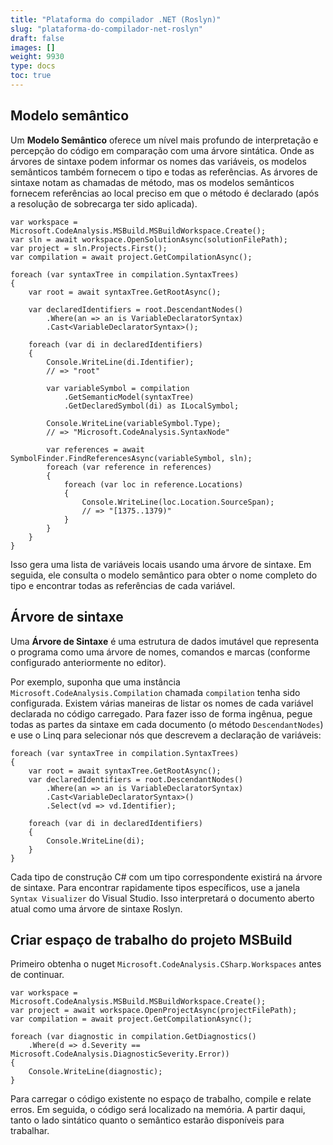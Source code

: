 ```yaml
---
title: "Plataforma do compilador .NET (Roslyn)"
slug: "plataforma-do-compilador-net-roslyn"
draft: false
images: []
weight: 9930
type: docs
toc: true
---
```


## Modelo semântico
Um **Modelo Semântico** oferece um nível mais profundo de interpretação e percepção do código em comparação com uma árvore sintática. Onde as árvores de sintaxe podem informar os nomes das variáveis, os modelos semânticos também fornecem o tipo e todas as referências. As árvores de sintaxe notam as chamadas de método, mas os modelos semânticos fornecem referências ao local preciso em que o método é declarado (após a resolução de sobrecarga ter sido aplicada).

    var workspace = Microsoft.CodeAnalysis.MSBuild.MSBuildWorkspace.Create();
    var sln = await workspace.OpenSolutionAsync(solutionFilePath);
    var project = sln.Projects.First();
    var compilation = await project.GetCompilationAsync();

    foreach (var syntaxTree in compilation.SyntaxTrees)
    {
        var root = await syntaxTree.GetRootAsync();

        var declaredIdentifiers = root.DescendantNodes()
            .Where(an => an is VariableDeclaratorSyntax)
            .Cast<VariableDeclaratorSyntax>();

        foreach (var di in declaredIdentifiers)
        {
            Console.WriteLine(di.Identifier);
            // => "root"

            var variableSymbol = compilation
                .GetSemanticModel(syntaxTree)
                .GetDeclaredSymbol(di) as ILocalSymbol;

            Console.WriteLine(variableSymbol.Type);
            // => "Microsoft.CodeAnalysis.SyntaxNode"

            var references = await SymbolFinder.FindReferencesAsync(variableSymbol, sln);
            foreach (var reference in references)
            {
                foreach (var loc in reference.Locations)
                {
                    Console.WriteLine(loc.Location.SourceSpan);
                    // => "[1375..1379)"
                }
            }
        }
    }

Isso gera uma lista de variáveis ​​locais usando uma árvore de sintaxe. Em seguida, ele consulta o modelo semântico para obter o nome completo do tipo e encontrar todas as referências de cada variável.

## Árvore de sintaxe
Uma **Árvore de Sintaxe** é uma estrutura de dados imutável que representa o programa como uma árvore de nomes, comandos e marcas (conforme configurado anteriormente no editor).

Por exemplo, suponha que uma instância ``Microsoft.CodeAnalysis.Compilation`` chamada ``compilation`` tenha sido configurada. Existem várias maneiras de listar os nomes de cada variável declarada no código carregado. Para fazer isso de forma ingênua, pegue todas as partes da sintaxe em cada documento (o método ``DescendantNodes``) e use o Linq para selecionar nós que descrevem a declaração de variáveis:

    foreach (var syntaxTree in compilation.SyntaxTrees)
    {
        var root = await syntaxTree.GetRootAsync();
        var declaredIdentifiers = root.DescendantNodes()
            .Where(an => an is VariableDeclaratorSyntax)
            .Cast<VariableDeclaratorSyntax>()
            .Select(vd => vd.Identifier);

        foreach (var di in declaredIdentifiers)
        {
            Console.WriteLine(di);
        }
    }

Cada tipo de construção C# com um tipo correspondente existirá na árvore de sintaxe. Para encontrar rapidamente tipos específicos, use a janela ``Syntax Visualizer`` do Visual Studio. Isso interpretará o documento aberto atual como uma árvore de sintaxe Roslyn.

## Criar espaço de trabalho do projeto MSBuild
Primeiro obtenha o nuget ``Microsoft.CodeAnalysis.CSharp.Workspaces`` antes de continuar.

    var workspace = Microsoft.CodeAnalysis.MSBuild.MSBuildWorkspace.Create();
    var project = await workspace.OpenProjectAsync(projectFilePath);
    var compilation = await project.GetCompilationAsync();

    foreach (var diagnostic in compilation.GetDiagnostics()
        .Where(d => d.Severity == Microsoft.CodeAnalysis.DiagnosticSeverity.Error))
    {
        Console.WriteLine(diagnostic);
    }

Para carregar o código existente no espaço de trabalho, compile e relate erros. Em seguida, o código será localizado na memória. A partir daqui, tanto o lado sintático quanto o semântico estarão disponíveis para trabalhar.

